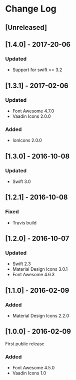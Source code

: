 # Change Log

## [Unreleased]

## [1.4.0] - 2017-20-06
### Updated
- Support for swift >= 3.2


## [1.3.1] - 2017-02-06
### Updated
- Font Awesome 4.7.0
- Vaadin Icons 2.0.0

### Added
- IonIcons 2.0.0

## [1.3.0] - 2016-10-08
### Updated
- Swift 3.0

## [1.2.1] - 2016-10-08
### Fixed
- Travis build

## [1.2.0] - 2016-10-07
### Updated
- Swift 2.3
- Material Design Icons 3.0.1
- Font Awesome 4.6.3

## [1.1.0] - 2016-02-09
### Added
- Material Design Icons 2.2.0

## [1.0.0] - 2016-02-09
First public release
### Added
- Font Awesome 4.5.0
- Vaadin Icons 1.0
